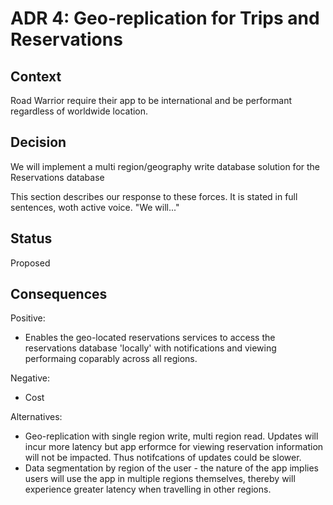 # ADR 4: Geo-replication for Trips and Reservations 

## Context

Road Warrior require their app to be international and be performant regardless of worldwide location.

## Decision

We will implement a multi region/geography write database solution for the Reservations database 

This section describes our response to these forces. It is stated in full sentences, woth active voice. "We will..."

## Status

Proposed

## Consequences

Positive:
- Enables the geo-located reservations services to access the reservations database 'locally' with notifications and viewing performaing coparably across all regions.

Negative:
- Cost 

Alternatives:
- Geo-replication with single region write, multi region read. Updates will incur more latency but app erformce for viewing reservation information will not be impacted. Thus notifcations of updates could be slower.
- Data segmentation by region of the user - the nature of the app implies users will use the app in multiple regions themselves, thereby will experience greater latency when travelling in other regions.

